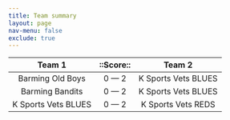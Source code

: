 ```yaml
---
title: Team summary
layout: page
nav-menu: false
exclude: true
---
```




|       Team 1        |  ::Score::  |       Team 2        |
|:-------------------:|:-----------:|:-------------------:|
|  Barming Old Boys   | 0 &mdash; 2 | K Sports Vets BLUES |
|   Barming Bandits   | 0 &mdash; 2 | K Sports Vets BLUES |
| K Sports Vets BLUES | 0 &mdash; 2 | K Sports Vets REDS  |

 <br /><br /><br />